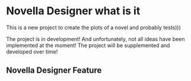 # Novella Designer what is it

This is a new project to create the plots of a novel and probably tests)))

The project is in development! And unfortunately, not all ideas have been implemented at the moment! The project will be supplemented and developed over time!

## Novella Designer Feature
